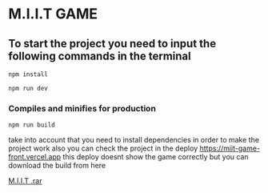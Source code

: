 # M.I.I.T GAME

## To start the project you need to input the following commands in the terminal
```
npm install
```
```
npm run dev
```
### Compiles and minifies for production
```
npm run build
```

take into account that you need to install dependencies in order to make the project work
also you can check the project in the deploy https://miit-game-front.vercel.app
this deploy doesnt show the game correctly but you can download the build from here


[M.I.I.T .rar](https://drive.google.com/file/d/1XtSy8Q64FHj112ez0AXDVEDpIqqlGqnL/view?usp=sharing)

